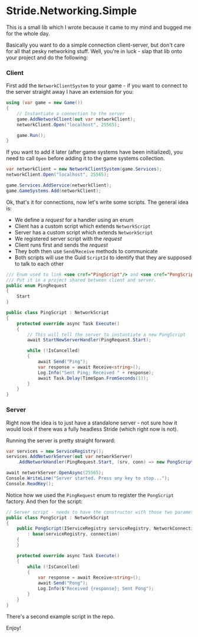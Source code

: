 # Stride.Networking.Simple
This is a small lib which I wrote because it came to my mind and bugged me for the whole day.

Basically you want to do a simple connection client-server, but don't care for all that pesky networking stuff.
Well, you're in luck - slap that lib onto your project and do the following:

### Client
First add the `NetworkClientSystem` to your game - if you want to connect to the server straight away I have an extension for you:

```csharp
using (var game = new Game())
{
    // Instantiate a connection to the server
    game.AddNetworkClient(out var networkClient);
    networkClient.Open("localhost", 25565);

    game.Run();
}
```

If you want to add it later (after game systems have been initialized), you need to call `Open` before adding it to the game systems collection.

```csharp
var networkClient = new NetworkClientSystem(game.Services);
networkClient.Open("localhost", 25565);

game.Services.AddService(networkClient);
game.GameSystems.Add(networkClient);
```

Ok, that's it for connections, now let's write some scripts. The general idea is:

* We define a _request_ for a handler using an enum
* Client has a custom script which extends `NetworkScript`
* Server has a custom script which extends `NetworkScript`
* We registered server script with the _request_
* Client runs first and sends the _request_
* They both then use `Send`/`Receive` methods to communicate
* Both scripts will use the Guid `ScriptId` to identify that they are supposed to talk to each other

```csharp
/// Enum used to link <see cref="PingScript"/> and <see cref="PongScript"/>.
/// Put it in a project shared between client and server.
public enum PingRequest
{
    Start
}

public class PingScript : NetworkScript
{
    protected override async Task Execute()
    {
        // This will tell the server to instantiate a new PongScript
        await StartNewServerHandler(PingRequest.Start);

        while (!IsCancelled)
        {
            await Send("Ping");
            var response = await Receive<string>();
            Log.Info("Sent Ping; Received " + response);
            await Task.Delay(TimeSpan.FromSeconds(1));
        }
    }
}
```

### Server
Right now the idea is to just have a standalone server - not sure how it would look if there was a fully headless Stride (which right now is not).

Running the server is pretty straight forward:

```csharp
var services = new ServiceRegistry();
services.AddNetworkServer(out var networkServer)
    .AddNetworkHandler(PingRequest.Start, (srv, conn) => new PongScript(srv, conn));

await networkServer.OpenAsync(25565);
Console.WriteLine("Server started. Press any key to stop...");
Console.ReadKey();
```

Notice how we used the `PingRequest` enum to register the `PongScript` factory. 
And then for the script:

```csharp
// Server script - needs to have the constructor with those two parameters to correctly use it
public class PongScript : NetworkScript
{
    public PongScript(IServiceRegistry serviceRegistry, NetworkConnection connection)
        : base(serviceRegistry, connection)
    {
    }

    protected override async Task Execute()
    {
        while (!IsCancelled)
        {
            var response = await Receive<string>();
            await Send("Pong");
            Log.Info($"Received {response}; Sent Pong");
        }
    }
}
```

There's a second example script in the repo.

Enjoy!
